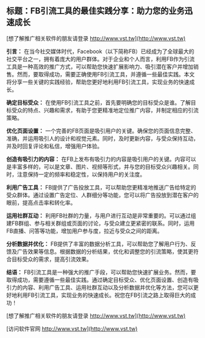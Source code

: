 ## **标题：FB引流工具的最佳实践分享：助力您的业务迅速成长**

[想了解推广相关软件的朋友请登录 http://www.vst.tw](http://www.vst.tw)

**引言：**
在当今社交媒体时代，Facebook（以下简称FB）已经成为了全球最大的社交平台之一，拥有着庞大的用户群体。对于企业和个人而言，利用FB作为引流工具是一种高效的推广方式，可以帮助您快速扩展影响力、吸引潜在客户并增加销售。然而，要取得成功，需要正确使用FB引流工具，并遵循一些最佳实践。本文将分享一些关键的实践经验，帮助您更好地利用FB引流工具，实现业务的快速成长。

**确定目标受众：**
在使用FB引流工具之前，首先要明确您的目标受众是谁。了解目标受众的特点、兴趣和需求，有助于您更精准地定位推广内容，并制定相应的引流策略。

**优化页面设置：**
一个完善的FB页面是吸引用户的关键。确保您的页面信息完整、准确，并运用吸引人的设计和视觉元素。同时，及时更新内容，与受众保持互动，并及时回复评论和私信，增强用户体验。

**创造有吸引力的内容：**
在FB上发布有吸引力的内容是吸引用户的关键。内容可以是丰富多样的，可以是文章、图片、视频等形式，并与您的目标受众兴趣相关。同时，注意保持一定的频率和稳定性，以保持用户的关注度。

**利用广告工具：**
FB提供了广告投放工具，可以帮助您更精准地推送广告给特定的受众群体。通过设置广告定位、人群细分等功能，您可以将广告投放到潜在客户的眼前，提高点击率和转化率。

**运用社群互动：**
利用FB社群的力量，与用户进行互动是非常重要的。可以通过组建FB群组、参与相关群组或页面的讨论，与受众建立更紧密的联系。同时，运用FB直播、问答等功能，增加用户参与度，拉近与受众之间的距离。

**分析数据并优化：**
FB提供了丰富的数据分析工具，可以帮助您了解用户行为、反馈及广告效果等信息。根据数据的分析结果，优化和调整您的引流策略，使其更符合目标受众的需求，提高引流效果。

**结语：**
FB引流工具是一种强大的推广手段，可以帮助您快速扩展业务。然而，要取得成功，需要遵循一些最佳实践。通过确定目标受众、优化页面设置、创造有吸引力的内容、利用广告工具、运用社群互动以及分析数据并优化等方法，您可以更好地利用FB引流工具，实现业务的快速成长。祝您在FB引流之路上取得巨大的成功！

[想了解推广相关软件的朋友请登录 http://www.vst.tw](http://www.vst.tw)


[访问软件官网 http://www.vst.tw](http://www.vst.tw)
